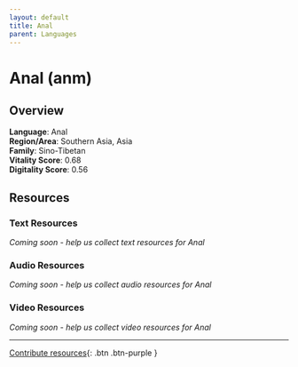 ```yaml
---
layout: default
title: Anal
parent: Languages
---
```


# Anal (anm)

## Overview

**Language**: Anal  
**Region/Area**: Southern Asia, Asia  
**Family**: Sino-Tibetan  
**Vitality Score**: 0.68  
**Digitality Score**: 0.56  

## Resources

### Text Resources
*Coming soon - help us collect text resources for Anal*

### Audio Resources
*Coming soon - help us collect audio resources for Anal*

### Video Resources
*Coming soon - help us collect video resources for Anal*

---

[Contribute resources](https://fairtrain.github.io/){: .btn .btn-purple }
